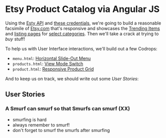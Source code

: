 # Etsy Product Catalog via Angular JS

Using the [Esty API](http://etsy.com/developers) and [these credentials](#api-credentials), we're going to build a reasonable facsimile of [Etsy.com](http://etsy.com) that's responsive and showcases the [Trending Items](https://www.etsy.com/trending) and [listing pages](https://www.etsy.com/search/toys-and-games) for [select categories](https://www.etsy.com/categories). Then we'll take a crack at trying to _buy_ stuff!

To help us with User Interface interactions, we'll build out a few Codrops:

* `menu.html`: [Horizontal Slide-Out Menu](http://tympanus.net/Blueprints/HorizontalSlideOutMenu/)
* `products.html`: [View Mode Switch](http://tympanus.net/Blueprints/ViewModeSwitch/)
* `product.html`: [Responsive Product Grid](http://tympanus.net/Blueprints/ProductGridLayout/)

And to keep us on track, we should write out some _User Stories_:

## User Stories

### A Smurf can smurf so that Smurfs can smurf (XX)

* smurfing is hard
* always remember to smurf!
* don't forget to smurf the smurfs after smurfing

